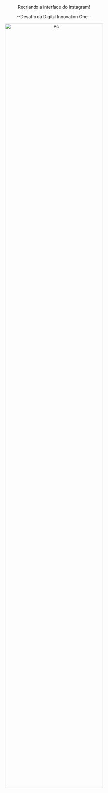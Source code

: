 <p align="center">Recriando a interface do instagram!</p>

<p align="center">--Desafio da Digital Innovation One--</p>

<p align="center"><img alt="Pc" width="80%" src="https://user-images.githubusercontent.com/90194848/145052749-e4ee185d-8fd4-49c9-aa0b-b3bb0b3da49d.png"></p>
